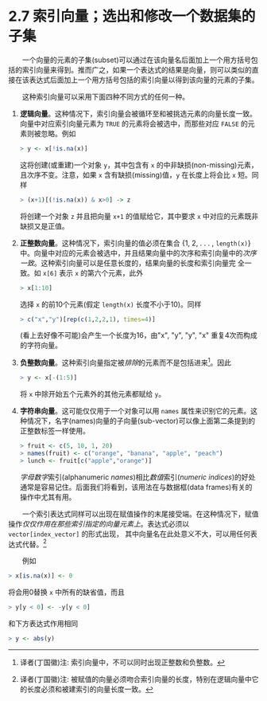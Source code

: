 

# 2.7 索引向量；选出和修改一个数据集的子集

&emsp;&emsp;一个向量的元素的子集(subset)可以通过在该向量名后面加上一个用方括号包括的索引向量来得到。推而广之，如果一个表达式的结果是向量，则可以类似的直接在该表达式后面加上一个用方括号包括的索引向量以得到该向量的元素的子集。

&emsp;&emsp;这种索引向量可以采用下面四种不同方式的任何一种。

1. **逻辑向量**。这种情况下，索引向量会被循环至和被挑选元素的向量长度一致。向量中对应索引向量元素为 `TRUE` 的元素将会被选中，而那些对应 `FALSE` 的元素则被忽略。例如

   ```R
   > y <- x[!is.na(x)]
   ```

   这将创建(或重建)一个对象 `y`，其中包含有 `x` 的中非缺损(non-missing)元素，且次序不变。注意，如果 `x` 含有缺损(missing)值，`y` 在长度上将会比 `x` 短。同样 

   ```R
   > (x+1)[(!is.na(x)) & x>0] -> z
   ```

   将创建一个对象 `z` 并且把向量 `x+1` 的值赋给它，其中要求 `x` 中对应的元素既非缺损又是正值。

2. **正整数向量**。这种情况下，索引向量的值必须在集合 {1, 2,  . . . , `length(x)`} 中。向量中对应的元素会被选中，并且结果向量中的次序和索引向量中的*次序一致*。这种索引向量可以是任意长度的，结果向量的长度和索引向量完 全一致。如 `x[6]` 表示 `x` 的第六个元素，此外

   ```R
   > x[1:10]
   ```

   选择 `x` 的前10个元素(假定 `length(x)` 长度不小于10)。同样

   ```R
   > c("x","y")[rep(c(1,2,2,1), times=4)]
   ```

   (看上去好像不可能)会产生一个长度为16，由"x", "y", "y", "x" 重复4次而构成的字符向量。

3. **负整数向量**。这种索引向量指定被*排除*的元素而不是包括进来[^1]。因此

   ```R
   > y <- x[-(1:5)]
   ```

   将 `x` 中除开始五个元素外的其他元素都赋给 `y`。

4. **字符串向量**。这可能仅仅用于一个对象可以用 `names` 属性来识别它的元素。这种情况下，名字(names)向量的子向量(sub-vector)可以像上面第二条提到的正整数标签一样使用。

   ```R
   > fruit <- c(5, 10, 1, 20)
   > names(fruit) <- c("orange", "banana", "apple", "peach")
   > lunch <- fruit[c("apple","orange")]
   ```

   *字母数字*索引(alphanumeric *names*)相比*数值*索引(*numeric indices*)的好处通常是容易记住。后面我们将看到，该用法在与数据框(data frames)有关的操作中尤其有用。

&emsp;&emsp;一个索引表达式同样可以出现在赋值操作的末尾接受端。在这种情况下，赋值操作*仅仅作用在那些索引指定的向量元素上*。表达式必须以 `vector[index_vector]` 的形式出现， 其中向量名在此处意义不大，可以用任何表达式代替。[^2]

&emsp;&emsp;例如

```R
> x[is.na(x)] <- 0
```

将会用0替换 `x` 中所有的缺省值，而且

```R
> y[y < 0] <- -y[y < 0]
```

和下方表达式作用相同

```R
> y <- abs(y)
```



[^1]:译者(丁国徽)注: 索引向量中，不可以同时出现正整数和负整数。



[^2]:译者(丁国徽)注: 被赋值的向量必须吻合索引向量的长度，特别在逻辑向量中它的长度必须和被建索引的向量长度一致。

